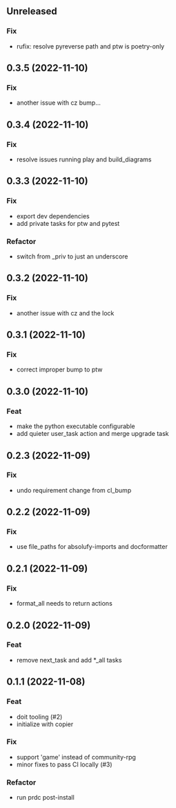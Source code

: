 ## Unreleased

### Fix

- rufix: resolve pyreverse path and ptw is poetry-only

## 0.3.5 (2022-11-10)

### Fix

- another issue with cz bump...

## 0.3.4 (2022-11-10)

### Fix

- resolve issues running play and build_diagrams

## 0.3.3 (2022-11-10)

### Fix

- export dev dependencies
- add private tasks for ptw and pytest

### Refactor

- switch from _priv to just an underscore

## 0.3.2 (2022-11-10)

### Fix

- another issue with cz and the lock

## 0.3.1 (2022-11-10)

### Fix

- correct improper bump to ptw

## 0.3.0 (2022-11-10)

### Feat

- make the python executable configurable
- add quieter user_task action and merge upgrade task

## 0.2.3 (2022-11-09)

### Fix

- undo requirement change from cl_bump

## 0.2.2 (2022-11-09)

### Fix

- use file_paths for absolufy-imports and docformatter

## 0.2.1 (2022-11-09)

### Fix

- format_all needs to return actions

## 0.2.0 (2022-11-09)

### Feat

- remove next_task and add *_all tasks

## 0.1.1 (2022-11-08)

### Feat

- doit tooling (#2)
- initialize with copier

### Fix

- support 'game' instead of community-rpg
- minor fixes to pass CI locally (#3)

### Refactor

- run prdc post-install
